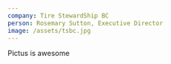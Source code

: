 ```yaml
---
company: Tire StewardShip BC
person: Rosemary Sutton, Executive Director
image: /assets/tsbc.jpg
---
```

Pictus is awesome